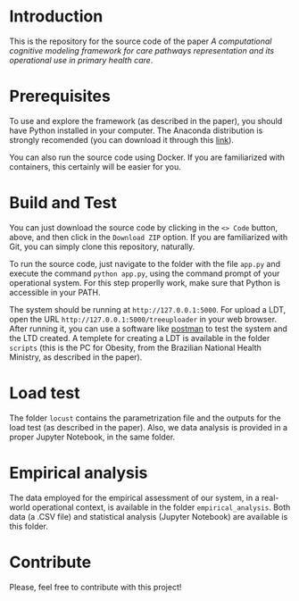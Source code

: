 # Introduction 
This is the repository for the source code of the paper *A computational cognitive modeling framework for care pathways representation and its operational use in primary health care*.

# Prerequisites
To use and explore the framework (as described in the paper), you should have Python installed in your computer. The Anaconda distribution is strongly recomended (you can download it through this [link](https://www.anaconda.com/download)).

You can also run the source code using Docker. If you are familiarized with containers, this certainly will be easier for you.

# Build and Test
You can just download the source code by clicking in the `<> Code` button, above, and then click in the `Download ZIP` option. If you are familiarized with Git, you can simply clone this repository, naturally.

To run the source code, just navigate to the folder with the file `app.py` and execute the command `python app.py`, using the command prompt of your operational system. For this step properlly work, make sure that Python is accessible in your PATH.

The system should be running at `http://127.0.0.1:5000`. For upload a LDT, open the URL `http://127.0.0.1:5000/treeuploader` in your web browser. After running it, you can use a software like [postman](https://www.postman.com/downloads/) to test the system and the LTD created. A templete for creating a LDT is available in the folder `scripts` (this is the PC for Obesity, from the Brazilian National Health Ministry, as described in the paper).

# Load test

The folder `locust` contains the parametrization file and the outputs for the load test (as described in the paper). Also, we data analysis is provided in a proper Jupyter Notebook, in the same folder.

# Empirical analysis

The data employed for the empirical assessment of our system, in a real-world operational context, is available in the folder `empirical_analysis`. Both data (a .CSV file) and statistical analysis (Jupyter Notebook) are available is this folder.

# Contribute
Please, feel free to contribute with this project!

